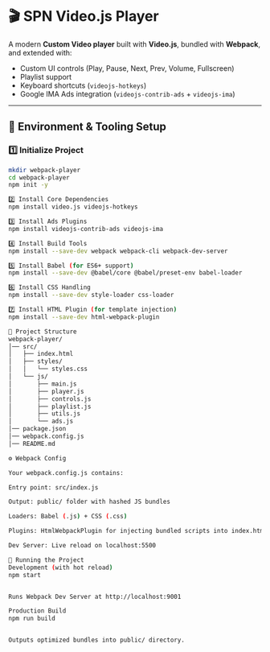 # 🎬 SPN Video.js Player

A modern **Custom Video player** built with **Video.js**, bundled with **Webpack**, and extended with:  
- Custom UI controls (Play, Pause, Next, Prev, Volume, Fullscreen)  
- Playlist support  
- Keyboard shortcuts (`videojs-hotkeys`)  
- Google IMA Ads integration (`videojs-contrib-ads` + `videojs-ima`)  

---

## 🚀 Environment & Tooling Setup

### 1️⃣ Initialize Project
```bash
mkdir webpack-player
cd webpack-player
npm init -y

2️⃣ Install Core Dependencies
npm install video.js videojs-hotkeys

3️⃣ Install Ads Plugins
npm install videojs-contrib-ads videojs-ima

4️⃣ Install Build Tools
npm install --save-dev webpack webpack-cli webpack-dev-server

5️⃣ Install Babel (for ES6+ support)
npm install --save-dev @babel/core @babel/preset-env babel-loader

6️⃣ Install CSS Handling
npm install --save-dev style-loader css-loader

7️⃣ Install HTML Plugin (for template injection)
npm install --save-dev html-webpack-plugin

📂 Project Structure
webpack-player/
│── src/
│   ├── index.html
│   ├── styles/
│   │   └── styles.css
│   └── js/
│       ├── main.js
│       ├── player.js
│       ├── controls.js
│       ├── playlist.js
│       ├── utils.js
│       └── ads.js
│── package.json
│── webpack.config.js
│── README.md

⚙️ Webpack Config

Your webpack.config.js contains:

Entry point: src/index.js

Output: public/ folder with hashed JS bundles

Loaders: Babel (.js) + CSS (.css)

Plugins: HtmlWebpackPlugin for injecting bundled scripts into index.html

Dev Server: Live reload on localhost:5500

🏃 Running the Project
Development (with hot reload)
npm start


Runs Webpack Dev Server at http://localhost:9001

Production Build
npm run build


Outputs optimized bundles into public/ directory.
